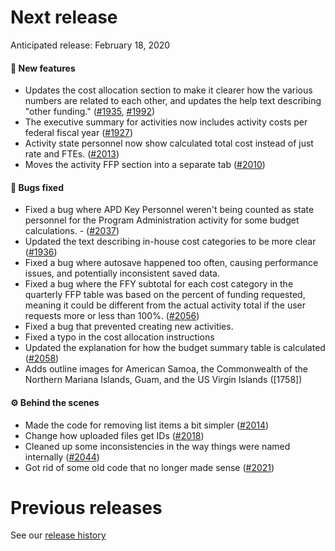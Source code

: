 # Next release

Anticipated release: February 18, 2020

#### 🚀 New features

- Updates the cost allocation section to make it clearer how the various numbers are related to each other, and updates the help text describing "other funding." ([#1935], [#1992])
- The executive summary for activities now includes activity costs per federal fiscal year ([#1927])
- Activity state personnel now show calculated total cost instead of just rate and FTEs. ([#2013])
- Moves the activity FFP section into a separate tab ([#2010])

#### 🐛 Bugs fixed

- Fixed a bug where APD Key Personnel weren't being counted as state personnel for the Program Administration activity for some budget calculations. - ([#2037])
- Updated the text describing in-house cost categories to be more clear ([#1936])
- Fixed a bug where autosave happened too often, causing performance issues, and potentially inconsistent saved data.
- Fixed a bug where the FFY subtotal for each cost category in the quarterly FFP table was based on the percent of funding requested, meaning it could be different from the actual activity total if the user requests more or less than 100%. ([#2056])
- Fixed a bug that prevented creating new activities.
- Fixed a typo in the cost allocation instructions
- Updated the explanation for how the budget summary table is calculated ([#2058])
- Adds outline images for American Samoa, the Commonwealth of the Northern Mariana Islands, Guam, and the US Virgin Islands ([1758])

#### ⚙️ Behind the scenes

- Made the code for removing list items a bit simpler ([#2014])
- Change how uploaded files get IDs ([#2018])
- Cleaned up some inconsistencies in the way things were named internally ([#2044])
- Got rid of some old code that no longer made sense ([#2021])

# Previous releases

See our [release history](https://github.com/18F/cms-hitech-apd/releases)

[#1935]: https://github.com/18F/cms-hitech-apd/issues/1935
[#1992]: https://github.com/18F/cms-hitech-apd/issues/1992
[#1927]: https://github.com/18F/cms-hitech-apd/issues/1927
[#2037]: https://github.com/18F/cms-hitech-apd/issues/2037
[#1936]: https://github.com/18F/cms-hitech-apd/issues/1936
[#2013]: https://github.com/18F/cms-hitech-apd/issues/2013
[#2014]: https://github.com/18F/cms-hitech-apd/issues/2014
[#2018]: https://github.com/18F/cms-hitech-apd/issues/2018
[#2010]: https://github.com/18F/cms-hitech-apd/issues/2010
[#2044]: https://github.com/18F/cms-hitech-apd/issues/2044
[#2056]: https://github.com/18F/cms-hitech-apd/issues/2056
[#2021]: https://github.com/18F/cms-hitech-apd/issues/2021
[#2036]: https://github.com/18F/cms-hitech-apd/issues/2036
[#2058]: https://github.com/18F/cms-hitech-apd/issues/2058
[#1758]: https://github.com/18F/cms-hitech-apd/issues/1758
